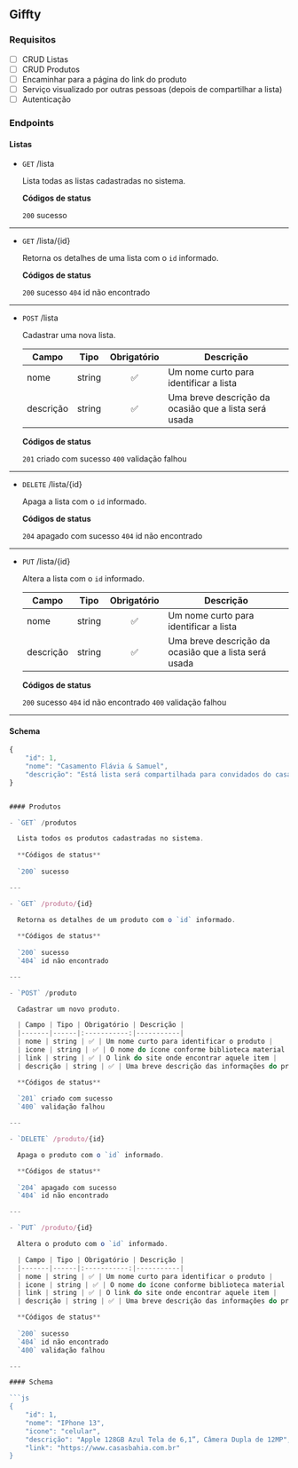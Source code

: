 ## Giffty

### Requisitos

- [ ] CRUD Listas
- [ ] CRUD Produtos
- [ ] Encaminhar para a página do link do produto
- [ ] Serviço visualizado por outras pessoas (depois de compartilhar a lista)
- [ ] Autenticação

### Endpoints

#### Listas

- `GET` /lista

  Lista todas as listas cadastradas no sistema.
  
  **Códigos de status**
  
  `200` sucesso

---

- `GET` /lista/{id}

  Retorna os detalhes de uma lista com o `id` informado.
  
  **Códigos de status**
  
  `200` sucesso
  `404` id não encontrado

---

- `POST` /lista

  Cadastrar uma nova lista.

  | Campo | Tipo | Obrigatório | Descrição |
  |-------|------|:-----------:|-----------|
  | nome | string | ✅ | Um nome curto para identificar a lista |
  | descrição | string | ✅ | Uma breve descrição da ocasião que a lista será usada |

  **Códigos de status**
  
  `201` criado com sucesso
  `400` validação falhou

---

- `DELETE` /lista/{id}

  Apaga a lista com o `id` informado.

  **Códigos de status**
  
  `204` apagado com sucesso
  `404` id não encontrado

---

- `PUT` /lista/{id}

  Altera a lista com o `id` informado.

  | Campo | Tipo | Obrigatório | Descrição |
  |-------|------|:-----------:|-----------|
  | nome | string | ✅ | Um nome curto para identificar a lista |
  | descrição | string | ✅ | Uma breve descrição da ocasião que a lista será usada |

  **Códigos de status**
  
  `200` sucesso
  `404` id não encontrado
  `400` validação falhou

---

#### Schema

```js
{
    "id": 1,
    "nome": "Casamento Flávia & Samuel",
    "descrição": "Está lista será compartilhada para convidados do casamento"
}


#### Produtos

- `GET` /produtos

  Lista todos os produtos cadastradas no sistema.
  
  **Códigos de status**
  
  `200` sucesso

---

- `GET` /produto/{id}

  Retorna os detalhes de um produto com o `id` informado.
  
  **Códigos de status**
  
  `200` sucesso
  `404` id não encontrado

---

- `POST` /produto

  Cadastrar um novo produto.

  | Campo | Tipo | Obrigatório | Descrição |
  |-------|------|:-----------:|-----------|
  | nome | string | ✅ | Um nome curto para identificar o produto |
  | icone | string | ✅ | O nome do ícone conforme biblioteca material design |
  | link | string | ✅ | O link do site onde encontrar aquele item |
  | descrição | string | ✅ | Uma breve descrição das informações do produto |

  **Códigos de status**
  
  `201` criado com sucesso
  `400` validação falhou

---

- `DELETE` /produto/{id}

  Apaga o produto com o `id` informado.

  **Códigos de status**
  
  `204` apagado com sucesso
  `404` id não encontrado

---

- `PUT` /produto/{id}

  Altera o produto com o `id` informado.

  | Campo | Tipo | Obrigatório | Descrição |
  |-------|------|:-----------:|-----------|
  | nome | string | ✅ | Um nome curto para identificar o produto |
  | icone | string | ✅ | O nome do ícone conforme biblioteca material design |
  | link | string | ✅ | O link do site onde encontrar aquele item |
  | descrição | string | ✅ | Uma breve descrição das informações do produto |

  **Códigos de status**
  
  `200` sucesso
  `404` id não encontrado
  `400` validação falhou

---

#### Schema

```js
{
    "id": 1,
    "nome": "IPhone 13",
    "icone": "celular",
    "descrição": "Apple 128GB Azul Tela de 6,1”, Câmera Dupla de 12MP",
    "link": "https://www.casasbahia.com.br"
}

